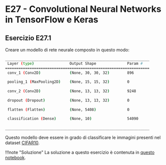 # E27 - Convolutional Neural Networks in TensorFlow e Keras

## Esercizio E27.1

Creare un modello di rete neurale composto in questo modo:

```bash
_________________________________________________________________
 Layer (type)                Output Shape              Param #   
=================================================================
 conv_1 (Conv2D)             (None, 30, 30, 32)        896       
                                                                 
 pooling_1 (MaxPooling2D)    (None, 15, 15, 32)        0         
                                                                 
 conv_2 (Conv2D)             (None, 13, 13, 32)        9248      
                                                                 
 dropout (Dropout)           (None, 13, 13, 32)        0         
                                                                 
 flatten (Flatten)           (None, 5408)              0         
                                                                 
 classification (Dense)      (None, 10)                54090     
                                                                
_________________________________________________________________
```

Questo modello deve essere in grado di classificare le immagini presenti nel dataset [CIFAR10](https://keras.io/api/datasets/cifar10/).

!!!note "Soluzione"
    La soluzione a questo esercizio è contenuta in [questo notebook](solution.ipynb).
